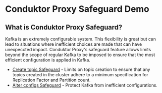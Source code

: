 # Conduktor Proxy Safeguard Demo

## What is Conduktor Proxy Safeguard?

Kafka is an extremely configurable system. This flexibility is great but can lead to situations where inefficient choices are made that can have unexpeccted impact. Conduktor Proxy's safeguard feature allows limits beyond the scope of regular Kafka to be imposed to ensure that the most efficient configuration is applied in Kafka. 

* [Create topic Safeguard](createTopic/Readme.md) - Limits on topic creation to ensure that any topics created in the cluster adhere to a minimum specification for Replication Factor and Partition count.
* [Alter configs Safeguard](alterConfigs/Readme.md) - Protect Kafka from inefficient configurations.